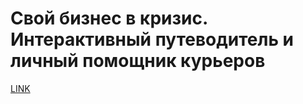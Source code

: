 # Свой бизнес в кризис. Интерактивный путеводитель и личный помощник курьеров



[LINK](https://varlamov.ru/1407144.html)
